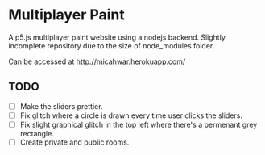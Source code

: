 # Multiplayer Paint

A p5.js multiplayer paint website using a nodejs backend. Slightly incomplete repository due to the size of node_modules folder.

Can be accessed at http://micahwar.herokuapp.com/

## TODO
- [ ] Make the sliders prettier.
- [ ] Fix glitch where a circle is drawn every time user clicks the sliders.
- [ ] Fix slight graphical glitch in the top left where there's a permenant grey rectangle.
- [ ] Create private and public rooms.
